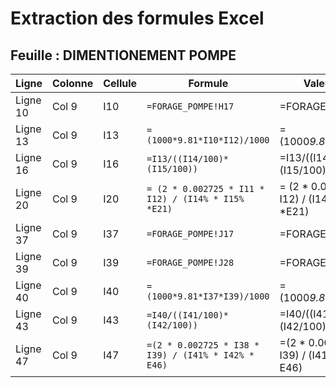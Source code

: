 # Extraction des formules Excel

## Feuille : DIMENTIONEMENT POMPE

| Ligne | Colonne | Cellule | Formule | Valeur calculée |
|-------|---------|---------|---------|-----------------|
| Ligne 10 | Col 9 | I10 | `=FORAGE_POMPE!H17` | =FORAGE_POMPE!H17 |
| Ligne 13 | Col 9 | I13 | `=(1000*9.81*I10*I12)/1000` | =(1000*9.81*I10*I12)/1000 |
| Ligne 16 | Col 9 | I16 | `=I13/((I14/100)*(I15/100))` | =I13/((I14/100)*(I15/100)) |
| Ligne 20 | Col 9 | I20 | `= (2 * 0.002725 * I11 * I12) / (I14% * I15% *E21)` | = (2 * 0.002725 * I11 * I12) / (I14% * I15% *E21) |
| Ligne 37 | Col 9 | I37 | `=FORAGE_POMPE!J17` | =FORAGE_POMPE!J17 |
| Ligne 39 | Col 9 | I39 | `=FORAGE_POMPE!J28` | =FORAGE_POMPE!J28 |
| Ligne 40 | Col 9 | I40 | `=(1000*9.81*I37*I39)/1000` | =(1000*9.81*I37*I39)/1000 |
| Ligne 43 | Col 9 | I43 | `=I40/((I41/100)*(I42/100))` | =I40/((I41/100)*(I42/100)) |
| Ligne 47 | Col 9 | I47 | `=(2 * 0.002725 * I38 * I39) / (I41% * I42% * E46)` | =(2 * 0.002725 * I38 * I39) / (I41% * I42% * E46) |